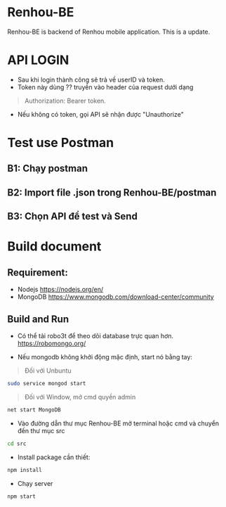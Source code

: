 # Renhou-BE
Renhou-BE is backend of Renhou mobile application.
This is a update.

# API LOGIN
- Sau khi login thành công sẽ trả về userID và token.
- Token này dùng ?? truyền vào header của request dưới dạng 
> Authorization: Bearer token.
- Nếu không có token, gọi API sẽ nhận được "Unauthorize"

# Test use Postman
## B1: Chạy postman
## B2: Import file .json trong Renhou-BE/postman
## B3: Chọn API để test và Send

# Build document

## Requirement:
- Nodejs https://nodejs.org/en/
- MongoDB https://www.mongodb.com/download-center/community

## Build and Run
- Có thể tải robo3t để theo dõi database trực quan hơn. https://robomongo.org/

- Nếu mongodb không khởi động mặc định, start nó bằng tay:

> Đối với Unbuntu
```sh
sudo service mongod start
```
> Đối với Window, mở cmd quyền admin
```sh
net start MongoDB
```

- Vào đường dẫn thư mục Renhou-BE mở terminal hoặc cmd và chuyển đến thư mục src

```sh
cd src
```

- Install package cần thiết:

```sh
npm install
```

- Chạy server

```sh
npm start
```

